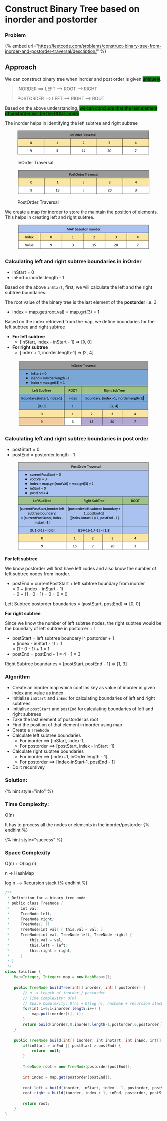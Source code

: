 # Construct Binary Tree based on inorder and postorder

### Problem

{% embed url="https://leetcode.com/problems/construct-binary-tree-from-inorder-and-postorder-traversal/description/" %}

## Approach

We can construct binary tree when inorder and post order is given <mark style="background-color:green;">uniquely</mark>.&#x20;

> INORDER ==> LEFT --> ROOT --> RIGHT
>
> POSTORDER ==> LEFT --> RIGHT --> ROOT

Based on the above understanding, <mark style="background-color:green;">we can conclude that the last element of postorder will be the ROOT node.</mark>

The inorder helps in identifying the left subtree and right subtree

<figure><img src="../../.gitbook/assets/image (38).png" alt=""><figcaption><p>InOrder Traversal</p></figcaption></figure>

<figure><img src="../../.gitbook/assets/image (81).png" alt=""><figcaption><p>PostOrder Traversal</p></figcaption></figure>

We create a map for inorder to store the maintain the position of elements. This helps in creating left and right subtree.

<figure><img src="../../.gitbook/assets/image (70).png" alt=""><figcaption></figcaption></figure>

### Calculating left and right subtree boundaries in inOrder

* inStart = 0
* inEnd = inorder.length - 1

Based on the above `inStart`, first, we will calculate the left and the right subtree boundaries.

The root value of the binary tree is the last element of the **postorder** i.e. 3&#x20;

* index = map.get(root.val) = map.get(3) = 1

Based on the index retrieved from the map, we define boundaries for the left subtree and right subtree

* **For left subtree**
  * \[inStart, index - inStart - 1] ⇒ \[0, 0]
* **For right subtree**&#x20;
  * \[index + 1, inorder.length-1] ⇒ \[2, 4]

<figure><img src="../../.gitbook/assets/image (50).png" alt=""><figcaption></figcaption></figure>

### Calculating left and right subtree boundaries in post order

* postStart = 0
* postEnd = postorder.length - 1

<figure><img src="../../.gitbook/assets/image (79).png" alt=""><figcaption></figcaption></figure>

**For left subtree**

We know postorder will first have left nodes and also know the number of left subtree nodes from inorder.

* postEnd = currentPostStart + left subtree boundary from inorder\
  \=  0  + (index - inStart - 1)\
  \= 0 + (1 - 0 - 1) = 0 + 0 = 0

Left Subtree postorder boundaries = \[postStart, postEnd] ⇒ \[0, 0]

**For right subtree**

Since we know the number of left subtree nodes, the right subtree would be the boundary of left subtree in postorder + 1

* postStart = left subtree boundary in postorder + 1\
  \=  (index - inStart  - 1) + 1\
  \=  (1 - 0 - 1) + 1 = 1
* postEnd = postEnd - 1 = 4 - 1 = 3

Right Subtree boundaries = \[postStart, postEnd - 1] ⇒ \[1, 3]     &#x20;

### **Algorithm** &#x20;

* Create an inorder map which contans key as value of inorder in given index and value as index&#x20;
* Initialise `inStart` and `inEnd` for calculating boundaries of left and right subtrees
* Initialise `postStart` and `postEnd` for calculating boundaries of left and right subtrees
* Take the last element of postorder as root
* Find the position of that element in inorder using map
* Create a `TreeNode`
* Calculate left subtree boundaries
  * For inorder ==> \[inStart, index-1]&#x20;
  * For postorder ==> \[postStart, index - inStart -1]
* Calculate right subtree boundaries
  * For inorder ==> \[index+1, inOrder.length - 1]
  * For postorder ==> \[index-inStart-1, postEnd - 1]
* Do it recursivey

### Solution:

{% hint style="info" %}
### Time Complexity:

O(n)

It has to process all the nodes or elements in the inorder/postorder
{% endhint %}

{% hint style="success" %}
### Space Complexity

O(n) + O(log n)

n -> HashMap

log n --> Recursion stack
{% endhint %}

```java
/**
 * Definition for a binary tree node.
 * public class TreeNode {
 *     int val;
 *     TreeNode left;
 *     TreeNode right;
 *     TreeNode() {}
 *     TreeNode(int val) { this.val = val; }
 *     TreeNode(int val, TreeNode left, TreeNode right) {
 *         this.val = val;
 *         this.left = left;
 *         this.right = right;
 *     }
 * }
 */
class Solution {
    Map<Integer, Integer> map = new HashMap<>();

    public TreeNode buildTree(int[] inorder, int[] postorder) {
        // n -> Length of inorder / postorder
        // Time Complexity: O(n)
        // Space Complexity: O(n) + O(log n), hashmap + recursion stack
        for(int i=0;i<inorder.length;i++) {
            map.put(inorder[i], i);
        }
        return build(inorder,0,inorder.length-1,postorder,0,postorder.length-1);
    }
    
    public TreeNode build(int[] inorder, int inStart, int inEnd, int[] postorder, int postStart, int postEnd){
        if(inStart > inEnd || postStart > postEnd) {
            return  null;
        }
        
        TreeNode root = new TreeNode(postorder[postEnd]);
        
        int index = map.get(postorder[postEnd]);
    
        root.left = build(inorder, inStart, index - 1, postorder, postStart, postStart + index - inStart - 1);
        root.right = build(inorder, index + 1, inEnd, postorder, postStart + index - inStart, postEnd - 1);
        
        return root;
    }
}
```
